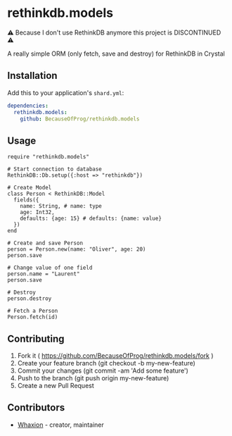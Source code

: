 # rethinkdb.models

⚠ Because I don't use RethinkDB anymore this project is DISCONTINUED ⚠

A really simple ORM (only fetch, save and destroy) for RethinkDB in Crystal

## Installation

Add this to your application's `shard.yml`:

```yaml
dependencies:
  rethinkdb.models:
    github: BecauseOfProg/rethinkdb.models
```

## Usage

```crystal
require "rethinkdb.models"

# Start connection to database
RethinkDB::Db.setup({:host => "rethinkdb"})

# Create Model
class Person < RethinkDB::Model
  fields({
    name: String, # name: type
    age: Int32,
    defaults: {age: 15} # defaults: {name: value}
  })
end

# Create and save Person
person = Person.new(name: "Oliver", age: 20)
person.save

# Change value of one field
person.name = "Laurent"
person.save

# Destroy
person.destroy

# Fetch a Person
Person.fetch(id)
```

## Contributing

1. Fork it ( https://github.com/BecauseOfProg/rethinkdb.models/fork )
2. Create your feature branch (git checkout -b my-new-feature)
3. Commit your changes (git commit -am 'Add some feature')
4. Push to the branch (git push origin my-new-feature)
5. Create a new Pull Request

## Contributors

- [Whaxion](https://github.com/whaxion)  - creator, maintainer
